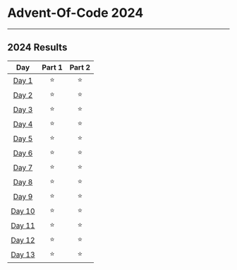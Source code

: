 # Advent-Of-Code 2024

----

<!--- advent_readme_stars table-->
## 2024 Results

|                      Day                       | Part 1 | Part 2 |
|:----------------------------------------------:|:------:|:------:|
|  [Day 1](https://adventofcode.com/2024/day/1)  |   ⭐    |   ⭐    |
|  [Day 2](https://adventofcode.com/2024/day/2)  |   ⭐    |   ⭐    |
|  [Day 3](https://adventofcode.com/2024/day/3)  |   ⭐    |   ⭐    |
|  [Day 4](https://adventofcode.com/2024/day/4)  |   ⭐    |   ⭐    |
|  [Day 5](https://adventofcode.com/2024/day/5)  |   ⭐    |   ⭐    |
|  [Day 6](https://adventofcode.com/2024/day/6)  |   ⭐    |   ⭐    |
|  [Day 7](https://adventofcode.com/2024/day/7)  |   ⭐    |   ⭐    |
|  [Day 8](https://adventofcode.com/2024/day/8)  |   ⭐    |   ⭐    |
|  [Day 9](https://adventofcode.com/2024/day/9)  |   ⭐    |   ⭐    |
| [Day 10](https://adventofcode.com/2024/day/10) |   ⭐    |   ⭐    |
| [Day 11](https://adventofcode.com/2024/day/11) |   ⭐    |   ⭐    |
| [Day 12](https://adventofcode.com/2024/day/12) |   ⭐    |   ⭐    |
| [Day 13](https://adventofcode.com/2024/day/13) |   ⭐    |   ⭐    |
<!--- advent_readme_stars table-->